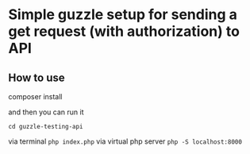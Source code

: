 # Simple guzzle setup for sending a get request (with authorization) to API

## How to use

composer install

and then you can run it

`cd guzzle-testing-api`

via terminal `php index.php`
via virtual php server `php -S localhost:8000`

